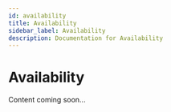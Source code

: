 ```yaml
---
id: availability
title: Availability
sidebar_label: Availability
description: Documentation for Availability
---
```


# Availability

Content coming soon...
